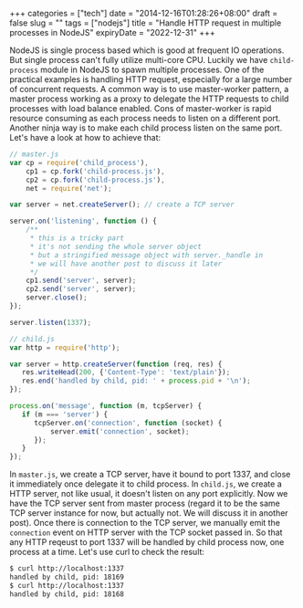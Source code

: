 +++
categories = ["tech"]
date = "2014-12-16T01:28:26+08:00"
draft = false
slug = ""
tags = ["nodejs"]
title = "Handle HTTP request in multiple processes in NodeJS"
expiryDate = "2022-12-31"
+++

NodeJS is single process based which is good at frequent IO operations. But single process can't fully utilize multi-core CPU. Luckily we have `child-process` module in NodeJS to spawn multiple processes. One of the practical examples is handling HTTP request, especially for a large number of concurrent requests. A common way is to use master-worker pattern, a master process working as a proxy to delegate the HTTP requests to child processes with load balance enabled. Cons of master-worker is rapid resource consuming as each process needs to listen on a different port. Another ninja way is to make each child process listen on the same port. Let's have a look at how to achieve that:

<span class="more"></span>

```javascript
// master.js
var cp = require('child_process'),
    cp1 = cp.fork('child-process.js'),
    cp2 = cp.fork('child-process.js'),
    net = require('net');

var server = net.createServer(); // create a TCP server

server.on('listening', function () {
    /**
     * this is a tricky part
     * it's not sending the whole server object
     * but a stringified message object with server._handle in
     * we will have another post to discuss it later
     */
    cp1.send('server', server);
    cp2.send('server', server);
    server.close();
});

server.listen(1337);

// child.js
var http = require('http');

var server = http.createServer(function (req, res) {
   res.writeHead(200, {'Content-Type': 'text/plain'}); 
   res.end('handled by child, pid: ' + process.pid + '\n');
});

process.on('message', function (m, tcpServer) {
   if (m === 'server') {
      tcpServer.on('connection', function (socket) {
          server.emit('connection', socket);
      });
   }
});
```
In `master.js`, we create a TCP server, have it bound to port 1337, and close it immediately once delegate it to child process. In `child.js`, we create a HTTP server, not like usual, it doesn't listen on any port explicitly. Now we have the TCP server sent from master process (regard it to be the same TCP server instance for now, but actually not. We will discuss it in another post). Once there is connection to the TCP server, we manually emit the `connection` event on HTTP server with the TCP socket passed in. So that any HTTP reqeust to port 1337 will be handled by child process now, one process at a time. Let's use curl to check the result:
```bash
$ curl http://localhost:1337
handled by child, pid: 18169 
$ curl http://localhost:1337
handled by child, pid: 18168
```
